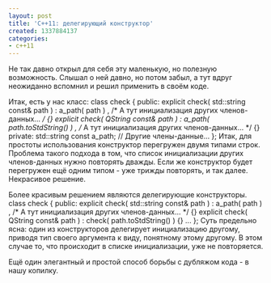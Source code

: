 ```yaml
---
layout: post
title: 'C++11: делегирующий конструктор'
created: 1337884137
categories:
- c++11
---
```

Не так давно открыл для себя эту маленькую, но полезную возможность. Слышал о ней давно, но потом забыл, а тут вдруг неожиданно вспомнил и решил применить в своём коде.

Итак, есть у нас класс:
<cpp>
class check {
public:
    explicit check( std::string const& path ) :
              a_path( path )
            , /* А тут инициализация других членов-данных...
               */ {}
    explicit check( QString const& path ) :
              a_path( path.toStdString() ) 
            , /* А тут инициализация других членов-данных...
               */ {}
private:
    std::string const a_path;
    // Другие члены-данные...
};
</cpp>Итак, для простоты использования конструктор перегружен двумя типами строк. Проблема такого подхода в том, что список инициализации других членов-данных нужно повторять дважды. Если же конструктор будет перегружен ещё одним типом - уже трижды повторять, и так далее. Некрасивое решение.

Более красивым решением являются делегирующие конструкторы.
<cpp>
class check {
public:
    explicit check( std::string const& path ) :
              a_path( path )
            , /* А тут инициализация других членов-данных...
               */ {}
    explicit check( QString const& path ) :
            check( path.toStdString() ) {}
...
};
</cpp>Суть предельно ясна: один из конструкторов делегирует инициализацию другому, приводя тип своего аргумента к виду, понятному этому другому. В этом случае то, что происходит в списке инициализации, уже не повторяется.

Ещё один элегантный и простой способ борьбы с дубляжом кода - в нашу копилку.
